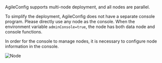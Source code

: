 AgileConfig supports multi-node deployment, and all nodes are parallel.

To simplify the deployment, AgileConfig does not have a separate console program. Please directly use any node as the console. When the environment variable `adminConsole=true`, the node has both data node and console functions.

In order for the console to manage nodes, it is necessary to configure node information in the console.

![Node](/articles/projects/agileconfig/assets/node.png)